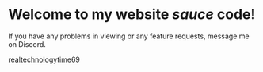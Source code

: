<h1>Welcome to my website <i>sauce</i> code!</h1>
<p>If you have any problems in viewing or any feature requests, message me on Discord.</p>
<a href="https://discord.com">realtechnologytime69</a>
